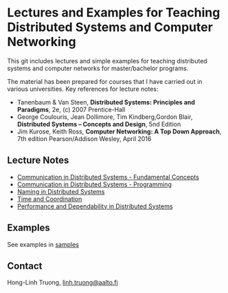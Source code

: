 # Lectures and Examples for Teaching Distributed Systems and Computer Networking

This git includes lectures and simple examples for teaching distributed systems
and computer networks for master/bachelor programs.

The material has been prepared for courses that I have carried out in various universities. Key references for lecture notes:
* Tanenbaum & Van Steen, **Distributed Systems: Principles and Paradigms**, 2e, (c) 2007 Prentice-Hall
* George Coulouris, Jean Dollimore, Tim Kindberg,Gordon Blair, **Distributed Systems – Concepts and Design**, 5nd Edition
* Jim Kurose, Keith Ross, **Computer Networking: A Top Down Approach**,  7th edition Pearson/Addison Wesley, April 2016


## Lecture Notes

* [Communication in Distributed Systems - Fundamental Concepts](lectures/communication_fundamentals_Truong.pdf)
* [Communication in Distributed Systems - Programming](lectures/communication_programming_Truong.pdf)
* [Naming in Distributed Systems](lectures/naming_Truong.pdf)
* [Time and Coordination](lectures/time-coordination_Truong.pdf)
* [Performance and Dependability in Distributed Systems](lectures/performance-dependability_Truong.pdf)

## Examples

See examples in [samples](samples/)

## Contact
Hong-Linh Truong, linh.truong@aalto.fi
